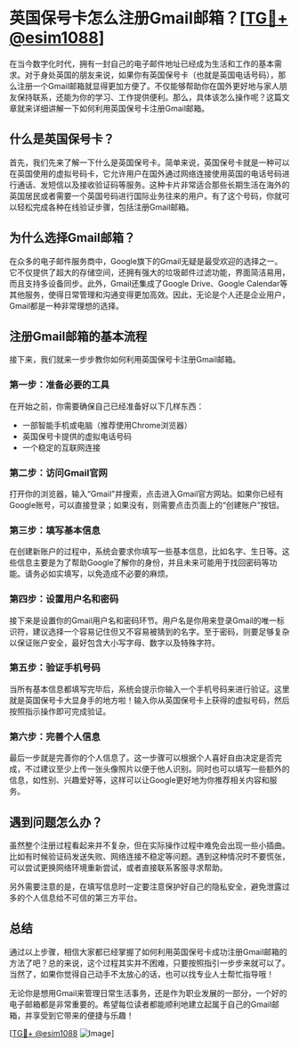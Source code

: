 # 英国保号卡怎么注册Gmail邮箱？[[TG💪+ @esim1088](https://t.me/s/esim1088)]

在当今数字化时代，拥有一封自己的电子邮件地址已经成为生活和工作的基本需求。对于身处英国的朋友来说，如果你有英国保号卡（也就是英国电话号码），那么注册一个Gmail邮箱就显得更加方便了。不仅能够帮助你在国外更好地与家人朋友保持联系，还能为你的学习、工作提供便利。那么，具体该怎么操作呢？这篇文章就来详细讲解一下如何利用英国保号卡注册Gmail邮箱。

## 什么是英国保号卡？

首先，我们先来了解一下什么是英国保号卡。简单来说，英国保号卡就是一种可以在英国使用的虚拟号码卡，它允许用户在国外通过网络连接使用英国的电话号码进行通话、发短信以及接收验证码等服务。这种卡片非常适合那些长期生活在海外的英国居民或者需要一个英国号码进行国际业务往来的用户。有了这个号码，你就可以轻松完成各种在线验证步骤，包括注册Gmail邮箱。

## 为什么选择Gmail邮箱？

在众多的电子邮件服务商中，Google旗下的Gmail无疑是最受欢迎的选择之一。它不仅提供了超大的存储空间，还拥有强大的垃圾邮件过滤功能，界面简洁易用，而且支持多设备同步。此外，Gmail还集成了Google Drive、Google Calendar等其他服务，使得日常管理和沟通变得更加高效。因此，无论是个人还是企业用户，Gmail都是一种非常理想的选择。

## 注册Gmail邮箱的基本流程

接下来，我们就来一步步教你如何利用英国保号卡注册Gmail邮箱。

### 第一步：准备必要的工具

在开始之前，你需要确保自己已经准备好以下几样东西：

- 一部智能手机或电脑（推荐使用Chrome浏览器）
- 英国保号卡提供的虚拟电话号码
- 一个稳定的互联网连接

### 第二步：访问Gmail官网

打开你的浏览器，输入“Gmail”并搜索，点击进入Gmail官方网站。如果你已经有Google账号，可以直接登录；如果没有，则需要点击页面上的“创建账户”按钮。

### 第三步：填写基本信息

在创建新账户的过程中，系统会要求你填写一些基本信息，比如名字、生日等。这些信息主要是为了帮助Google了解你的身份，并且未来可能用于找回密码等功能。请务必如实填写，以免造成不必要的麻烦。

### 第四步：设置用户名和密码

接下来是设置你的Gmail用户名和密码环节。用户名是你用来登录Gmail的唯一标识符，建议选择一个容易记住但又不容易被猜到的名字。至于密码，则要足够复杂以保证账户安全，最好包含大小写字母、数字以及特殊字符。

### 第五步：验证手机号码

当所有基本信息都填写完毕后，系统会提示你输入一个手机号码来进行验证。这里就是英国保号卡大显身手的地方啦！输入你从英国保号卡上获得的虚拟号码，然后按照指示操作即可完成验证。

### 第六步：完善个人信息

最后一步就是完善你的个人信息了。这一步骤可以根据个人喜好自由决定是否完成，不过建议至少上传一张头像照片以便于他人识别。同时也可以填写一些额外的信息，如性别、兴趣爱好等，这样可以让Google更好地为你推荐相关内容和服务。

## 遇到问题怎么办？

虽然整个注册过程看起来并不复杂，但在实际操作过程中难免会出现一些小插曲。比如有时候验证码发送失败、网络连接不稳定等问题。遇到这种情况时不要慌张，可以尝试更换网络环境重新尝试，或者直接联系客服寻求帮助。

另外需要注意的是，在填写信息时一定要注意保护好自己的隐私安全，避免泄露过多的个人信息给不可信的第三方平台。

## 总结

通过以上步骤，相信大家都已经掌握了如何利用英国保号卡成功注册Gmail邮箱的方法了吧？总的来说，这个过程其实并不困难，只要按照指引一步步来就可以了。当然了，如果你觉得自己动手不太放心的话，也可以找专业人士帮忙指导哦！

无论你是想用Gmail来管理日常生活事务，还是作为职业发展的一部分，一个好的电子邮箱都是非常重要的。希望每位读者都能顺利地建立起属于自己的Gmail邮箱，并享受到它带来的便捷与乐趣！

[[TG💪+ @esim1088](https://t.me/s/esim1088) ![Image](https://i.postimg.cc/4NQfJmqS/Snipaste-2025-05-13-00-14-12.png)]